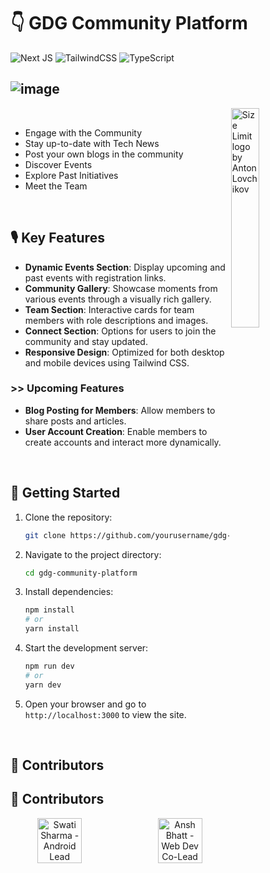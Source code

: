 # 👇 GDG Community Platform

![Next JS](https://img.shields.io/badge/Next-black?style=for-the-badge&logo=next.js&logoColor=white)
![TailwindCSS](https://img.shields.io/badge/tailwindcss-%2338B2AC.svg?style=for-the-badge&logo=tailwind-css&logoColor=white)
![TypeScript](https://img.shields.io/badge/typescript-%23007ACC.svg?style=for-the-badge&logo=typescript&logoColor=white)

![image](https://github.com/user-attachments/assets/60f87791-7a91-4e6f-a9fa-c9784912b87c)
&nbsp;
---

<img src="https://i.ibb.co/0sv8Yh2/image.png" align="right"
     alt="Size Limit logo by Anton Lovchikov" width="30%" height="auto">

&nbsp;

- Engage with the Community
- Stay up-to-date with Tech News
- Post your own blogs in the community
- Discover Events
- Explore Past Initiatives
- Meet the Team

&nbsp;

## 🎙 Key Features

- **Dynamic Events Section**: Display upcoming and past events with registration links.
- **Community Gallery**: Showcase moments from various events through a visually rich gallery.
- **Team Section**: Interactive cards for team members with role descriptions and images.
- **Connect Section**: Options for users to join the community and stay updated.
- **Responsive Design**: Optimized for both desktop and mobile devices using Tailwind CSS.
&nbsp;
### >> Upcoming Features

- **Blog Posting for Members**: Allow members to share posts and articles.
- **User Account Creation**: Enable members to create accounts and interact more dynamically.

&nbsp;

## 📌 Getting Started

1. Clone the repository:

   ```bash
   git clone https://github.com/yourusername/gdg-community-platform.git
   ```

2. Navigate to the project directory:

   ```bash
   cd gdg-community-platform
   ```

3. Install dependencies:

   ```bash
   npm install
   # or
   yarn install
   ```

4. Start the development server:

   ```bash
   npm run dev
   # or
   yarn dev
   ```

5. Open your browser and go to `http://localhost:3000` to view the site.

&nbsp;

## 👥 Contributors 

## 👥 Contributors 

<div align="center" style="display: flex; justify-content: space-between; align-items: center;">
  <img src="https://i.ibb.co/RzHCYkz/image.png" alt="Swati Sharma - Android Lead" width="45%" height="auto">
  <img src="https://i.ibb.co/dWHvWSy/image.png" alt="Ansh Bhatt - Web Dev Co-Lead" width="45%" height="auto">
</div>


